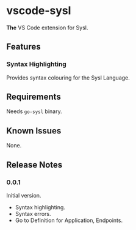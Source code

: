 # vscode-sysl

**The** VS Code extension for Sysl.

## Features

### Syntax Highlighting

Provides syntax colouring for the Sysl Language.

## Requirements

Needs `go-sysl` binary.

## Known Issues

None.

## Release Notes

### 0.0.1

Initial version. 
- Syntax highlighting.
- Syntax errors.
- Go to Definition for Application, Endpoints.
